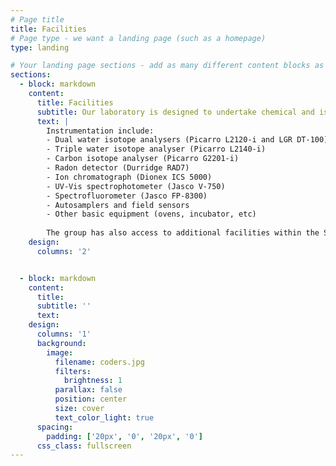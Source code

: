 ```yaml
---
# Page title
title: Facilities
# Page type - we want a landing page (such as a homepage)
type: landing

# Your landing page sections - add as many different content blocks as you like
sections:
  - block: markdown
    content:
      title: Facilities
      subtitle: Our laboratory is designed to undertake chemical and isotopic analyses in liquid samples
      text: | 
        Instrumentation include:
        - Dual water isotope analysers (Picarro L2120-i and LGR DT-100)
        - Triple water isotope analyser (Picarro L2140-i)
        - Carbon isotope analyser (Picarro G2201-i)
        - Radon detector (Durridge RAD7)
        - Ion chromatograph (Dionex ICS 5000)
        - UV-Vis spectrophotometer (Jasco V-750)
        - Spectrofluorometer (Jasco FP-8300)
        - Autosamplers and field sensors
        - Other basic equipment (ovens, incubator, etc)
        
        The group has also access to additional facilities within the School of Chemistry
    design:
      columns: '2'


  - block: markdown
    content:
      title:
      subtitle: ''
      text:
    design:
      columns: '1'
      background:
        image: 
          filename: coders.jpg
          filters:
            brightness: 1
          parallax: false
          position: center
          size: cover
          text_color_light: true
      spacing:
        padding: ['20px', '0', '20px', '0']
      css_class: fullscreen
---
```


